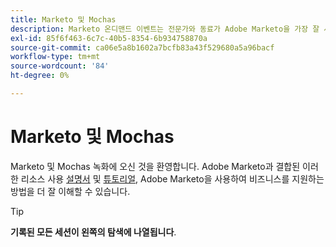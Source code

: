 ```yaml
---
title: Marketo 및 Mochas
description: Marketo 온디맨드 이벤트는 전문가와 동료가 Adobe Marketo을 가장 잘 사용하는 방법에 대한 생각과 아이디어를 공유한 비디오 라이브러리입니다.
exl-id: 85f6f463-6c7c-40b5-8354-6b934758870a
source-git-commit: ca06e5a8b1602a7bcfb83a43f529680a5a96bacf
workflow-type: tm+mt
source-wordcount: '84'
ht-degree: 0%

---
```


# Marketo 및 Mochas

Marketo 및 Mochas 녹화에 오신 것을 환영합니다. Adobe Marketo과 결합된 이러한 리소스 사용 [설명서](https://experienceleague.adobe.com/docs/marketo-engage.html) 및 [튜토리얼](https://experienceleague.adobe.com/docs/marketo-learn/tutorials/overview.html), Adobe Marketo을 사용하여 비즈니스를 지원하는 방법을 더 잘 이해할 수 있습니다.

>[!TIP]
>
>**기록된 모든 세션이 왼쪽의 탐색에 나열됩니다**.
